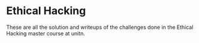 # Ethical Hacking 
These are all the solution and writeups of the challenges done in the Ethical Hacking master course at unitn.
